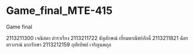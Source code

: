 # Game_final_MTE-415
Game final

2113211300 เจณิสตา ตำราเรียง
2113211722 ธัญลักษณ์ เยี่ยมพาณิชย์ภักดิ์ 
2113211821 ฉัตรตราภรณ์ มากรักษา 
2113212159 ฤทัยทิพย์ เจริญนพกุล 

